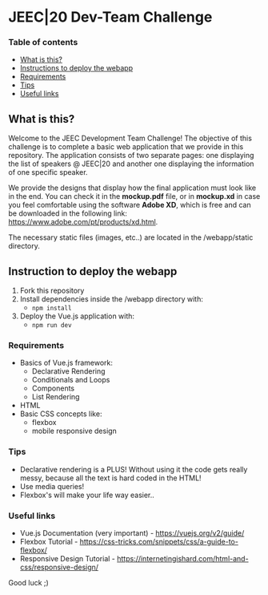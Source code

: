# JEEC|20 Dev-Team Challenge  

### Table of contents
* [What is this?](#what-is-this)
* [Instructions to deploy the webapp](#instructions-to-deploy-the-webapp)
* [Requirements](#requirements)
* [Tips](#tips)
* [Useful links](#useful-links)

## What is this?
Welcome to the JEEC Development Team Challenge! The objective of this challenge is to complete a basic web application that we provide in this repository.
The application consists of two separate pages: one displaying the list of speakers @ JEEC|20 and another one displaying the information of one specific speaker.

We provide the designs that display how the final application must look like in the end. You can check it in the **mockup.pdf** file, or in **mockup.xd** in case you feel comfortable using the software **Adobe XD**, which is free and can be downloaded in the following link: https://www.adobe.com/pt/products/xd.html.

The necessary static files (images, etc..) are located in the /webapp/static directory.

## Instruction to deploy the webapp
1. Fork this repository
2. Install dependencies inside the /webapp directory with:
    - `npm install`
3. Deploy the Vue.js application with:
    - `npm run dev`

### Requirements
* Basics of Vue.js framework:
    - Declarative Rendering
    - Conditionals and Loops
    - Components
    - List Rendering
* HTML
* Basic CSS concepts like:
    - flexbox
    - mobile responsive design

### Tips
* Declarative rendering is a PLUS! Without using it the code gets really messy, because all the text is hard coded in the HTML!
* Use media queries!
* Flexbox's will make your life way easier..

### Useful links
* Vue.js Documentation (very important) - https://vuejs.org/v2/guide/
* Flexbox Tutorial - https://css-tricks.com/snippets/css/a-guide-to-flexbox/
* Responsive Design Tutorial - https://internetingishard.com/html-and-css/responsive-design/

Good luck ;)
